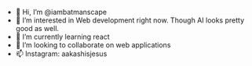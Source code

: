 - 👋 Hi, I’m @iambatmanscape
- 👀 I’m interested in Web development right now. Though AI looks pretty good as well.
- 🌱 I’m currently learning react
- 💞️ I’m looking to collaborate on web applications
- 📫 Instagram: aakashisjesus

<!---
iambatmanscape/iambatmanscape is a ✨ special ✨ repository because its `README.md` (this file) appears on your GitHub profile.
You can click the Preview link to take a look at your changes.
--->
